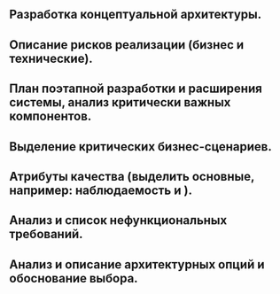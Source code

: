 ## Разработка концептуальной архитектуры.


## Описание рисков реализации (бизнес и технические).

## План поэтапной разработки и расширения системы, анализ критически важных компонентов.

## Выделение критических бизнес-сценариев.

## Атрибуты качества (выделить основные, например: наблюдаемость и ).

## Анализ и список нефункциональных требований.

## Анализ и описание архитектурных опций и обоснование выбора. 
